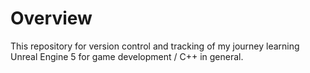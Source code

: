 # Overview

This repository for version control and tracking of my journey learning Unreal Engine 5 for game development / C++ in general. 
